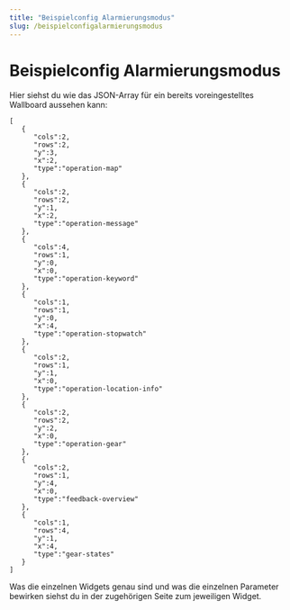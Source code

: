 ```yaml
---
title: "Beispielconfig Alarmierungsmodus"
slug: /beispielconfigalarmierungsmodus
---
```


# Beispielconfig Alarmierungsmodus

Hier siehst du wie das JSON-Array für ein bereits voreingestelltes Wallboard aussehen kann:



```
[
   {
      "cols":2,
      "rows":2,
      "y":3,
      "x":2,
      "type":"operation-map"
   },
   {
      "cols":2,
      "rows":2,
      "y":1,
      "x":2,
      "type":"operation-message"
   },
   {
      "cols":4,
      "rows":1,
      "y":0,
      "x":0,
      "type":"operation-keyword"
   },
   {
      "cols":1,
      "rows":1,
      "y":0,
      "x":4,
      "type":"operation-stopwatch"
   },
   {
      "cols":2,
      "rows":1,
      "y":1,
      "x":0,
      "type":"operation-location-info"
   },
   {
      "cols":2,
      "rows":2,
      "y":2,
      "x":0,
      "type":"operation-gear"
   },
   {
      "cols":2,
      "rows":1,
      "y":4,
      "x":0,
      "type":"feedback-overview"
   },
   {
      "cols":1,
      "rows":4,
      "y":1,
      "x":4,
      "type":"gear-states"
   }
]
```



Was die einzelnen Widgets genau sind und was die einzelnen Parameter bewirken siehst du in der zugehörigen Seite zum jeweiligen Widget.
